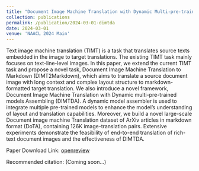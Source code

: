 ```yaml
---
title: "Document Image Machine Translation with Dynamic Multi-pre-trained Models Assembling"
collection: publications
permalink: /publication/2024-03-01-dimtda
date: 2024-03-01
venue: 'NAACL 2024 Main'
---
```

Text image machine translation (TIMT) is a task that translates source texts embedded in the image to target translations. 
The existing TIMT task mainly focuses on text-line-level images. 
In this paper, we extend the current TIMT task and propose a novel task, Document Image Machine Translation to Markdown (DIMT2Markdown), which aims to translate a source document image with long context and complex layout structure to markdown-formatted target translation.
We also introduce a novel framework, Document Image Machine Translation with Dynamic multi-pre-trained models Assembling (DIMTDA).
A dynamic model assembler is used to integrate multiple pre-trained models to enhance the model’s understanding of layout and translation capabilities.
Moreover, we build a novel large-scale Document image machine Translation dataset of ArXiv articles in markdown format (DoTA), containing 126K image-translation pairs.
Extensive experiments demonstrate the feasibility of end-to-end translation of rich-text document images and the effectiveness of DIMTDA.

Paper Download Link:
[openreview](https://openreview.net/forum?id=dCp0fZiuXK)

Recommended citation: (Coming soon...)
